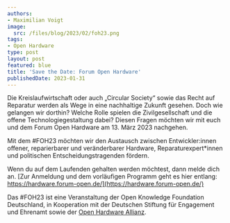 ```yaml
---
authors:
- Maximilian Voigt
image:
  src: /files/blog/2023/02/foh23.png
tags:
- Open Hardware
type: post
layout: post
featured: blue
title: 'Save the Date: Forum Open Hardware'
publishedDate: 2023-01-31
---
```


Die Kreislaufwirtschaft oder auch „Circular Society“ sowie das Recht auf Reparatur werden als Wege in eine nachhaltige Zukunft gesehen. Doch wie gelangen wir dorthin? Welche Rolle spielen die Zivilgesellschaft und die offene Technologiegestaltung dabei? Diesen Fragen möchten wir mit euch und dem Forum Open Hardware am 13. März 2023 nachgehen.

Mit dem #FOH23 möchten wir den Austausch zwischen Entwickler:innen offener, reparierbarer und veränderbarer Hardware, Reparaturexpert*innen und politischen Entscheidungs­tragenden fördern.

Wenn du auf dem Laufenden gehalten werden möchtest, dann melde dich an. [Zur Anmeldung und dem vorläufigen Programm geht es hier entlang: https://hardware.forum-open.de/](https://hardware.forum-open.de/)

Das #FOH23 ist eine Veranstaltung der Open Knowledge Foundation Deutschland, in Kooperation mit der Deutschen Stiftung für Engagement und Ehrenamt sowie der [Open Hardware Allianz](https://open-hardware-allianz.de/).